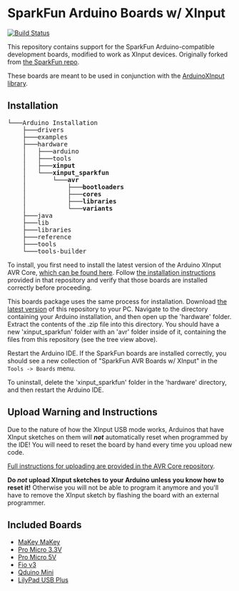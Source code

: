 # SparkFun Arduino Boards w/ XInput
[![Build Status](https://github.com/dmadison/ArduinoXInput_Sparkfun/workflows/build/badge.svg?branch=master)](https://github.com/dmadison/ArduinoXInput_Sparkfun/actions?query=workflow%3Abuild)

This repository contains support for the SparkFun Arduino-compatible development boards, modified to work as XInput devices. Originally forked from [the SparkFun repo](https://github.com/sparkfun/Arduino_Boards).

These boards are meant to be used in conjunction with the [ArduinoXInput library](https://github.com/dmadison/ArduinoXInput).

## Installation
<pre>
└───Arduino Installation
	├───drivers
	├───examples
	├───hardware
	│   ├───arduino
	│   ├───tools
	│   ├───<b>xinput</b>
	│   └───<b>xinput_sparkfun
	│       └───avr
	│           ├───bootloaders
	│           ├───cores
	│           ├───libraries
	│           └───variants</b>
	├───java
	├───lib
	├───libraries
	├───reference
	├───tools
	└───tools-builder
</pre>

To install, you first need to install the latest version of the Arduino XInput AVR Core, [which can be found here](https://github.com/dmadison/ArduinoXInput_AVR). Follow [the installation instructions](https://github.com/dmadison/ArduinoXInput_AVR/#installation) provided in that repository and verify that those boards are installed correctly before proceeding.

This boards package uses the same process for installation. Download [the latest version](../../releases/latest) of this repository to your PC. Navigate to the directory containing your Arduino installation, and then open up the 'hardware' folder. Extract the contents of the .zip file into this directory. You should have a new 'xinput_sparkfun' folder with an 'avr' folder inside of it, containing the files from this repository (see the tree view above).

Restart the Arduino IDE. If the SparkFun boards are installed correctly, you should see a new collection of "SparkFun AVR Boards w/ XInput" in the `Tools -> Boards` menu.

To uninstall, delete the 'xinput_sparkfun' folder in the 'hardware' directory, and then restart the Arduino IDE.

## Upload Warning and Instructions

Due to the nature of how the XInput USB mode works, Arduinos that have XInput sketches on them will ***not*** automatically reset when programmed by the IDE! You will need to reset the board by hand every time you upload new code.

[Full instructions for uploading are provided in the AVR Core repository](https://github.com/dmadison/ArduinoXInput_AVR/#upload-warning-and-instructions).

**Do *not* upload XInput sketches to your Arduino unless you know how to reset it!** Otherwise you will not be able to program it anymore and you'll have to remove the XInput sketch by flashing the board with an external programmer.

## Included Boards

* [MaKey MaKey](https://www.sparkfun.com/products/11511)
* [Pro Micro 3.3V](https://www.sparkfun.com/products/10999)
* [Pro Micro 5V](https://www.sparkfun.com/products/11098)
* [Fio v3](https://www.sparkfun.com/products/11520)
* [Qduino Mini](https://www.sparkfun.com/products/13614)
* [LilyPad USB Plus](https://www.sparkfun.com/products/14346)
